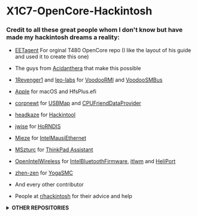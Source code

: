 # X1C7-OpenCore-Hackintosh

### Credit to all these great people whom I don't know but have made my hackintosh dreams a reality:

- [EETagent](https://github.com/EETagent) For orginal T480 OpenCore repo (I like the layout of his guide and used it to create this one)

- The guys from [Acidanthera](https://github.com/acidanthera) that make this possible
  
- [1Revenger1](https://github.com/1Revenger1) and [leo-labs](https://github.com/leo-labs) for [VoodooRMI](https://github.com/VoodooSMBus/VoodooRMI) and [VoodooSMBus](https://github.com/VoodooSMBus/VoodooSMBus)

- [Apple](http://apple.com) for macOS and HfsPlus.efi

- [corpnewt](https://github.com/corpnewt) for [USBMap](https://github.com/corpnewt/USBMap) and [CPUFriendDataProvider](https://github.com/corpnewt/CPUFriendFriend)

- [headkaze](https://github.com/headkaze) for [Hackintool](https://github.com/headkaze/Hackintool)

- [jwise](https://github.com/jwise) for [HoRNDIS](https://github.com/jwise/HoRNDIS)

- [Mieze](https://github.com/Mieze) for [IntelMausiEthernet](https://github.com/Mieze/IntelMausiEthernet)

- [MSzturc](https://github.com/MSzturc) for [ThinkPad Assistant](https://github.com/MSzturc/ThinkpadAssistant)

- [OpenIntelWireless](https://github.com/OpenIntelWireless/IntelBluetoothFirmware/releases) for [IntelBluetoothFirmware](https://github.com/OpenIntelWireless/IntelBluetoothFirmware), [itlwm](https://github.com/OpenIntelWireless/itlwm) and [HeliPort](hhttps://github.com/OpenIntelWireless/HeliPort)

- [zhen-zen](https://github.com/zhen-zen) for [YogaSMC](https://github.com/zhen-zen/YogaSMC)

- And every other contributor

- People at [r/hackintosh](https://www.reddit.com/r/hackintosh/) for their advice and help

<details>
<summary><strong> OTHER REPOSITORIES </strong></summary>
<br>

- x1c7-hackintosh repositories:
    - [suhrmann/x1c7-hackintosh](https://github.com/suhrmann/x1c7-hackintosh)
    - [aidanchandra/x1c7-hackintosh](https://github.com/aidanchandra/x1c7-hackintosh)

- x1c6-hackintosh repositories:
    - [tylernguyen/x1c6-hackintosh](https://github.com/tylernguyen/x1c6-hackintosh) 
    - [benbender/x1c6-hackintosh](https://github.com/benbender/x1c6-hackintosh)
    - [zhtengw/EFI-for-X1C6-hackintosh](https://github.com/zhtengw/EFI-for-X1C6-hackintosh)

</details>